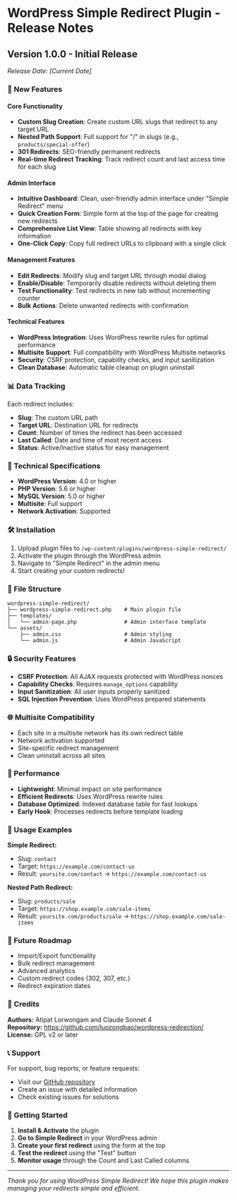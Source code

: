 # WordPress Simple Redirect Plugin - Release Notes

## Version 1.0.0 - Initial Release
*Release Date: [Current Date]*

### 🎉 New Features

#### Core Functionality
- **Custom Slug Creation**: Create custom URL slugs that redirect to any target URL
- **Nested Path Support**: Full support for "/" in slugs (e.g., `products/special-offer`)
- **301 Redirects**: SEO-friendly permanent redirects
- **Real-time Redirect Tracking**: Track redirect count and last access time for each slug

#### Admin Interface
- **Intuitive Dashboard**: Clean, user-friendly admin interface under "Simple Redirect" menu
- **Quick Creation Form**: Simple form at the top of the page for creating new redirects
- **Comprehensive List View**: Table showing all redirects with key information
- **One-Click Copy**: Copy full redirect URLs to clipboard with a single click

#### Management Features
- **Edit Redirects**: Modify slug and target URL through modal dialog
- **Enable/Disable**: Temporarily disable redirects without deleting them
- **Test Functionality**: Test redirects in new tab without incrementing counter
- **Bulk Actions**: Delete unwanted redirects with confirmation

#### Technical Features
- **WordPress Integration**: Uses WordPress rewrite rules for optimal performance
- **Multisite Support**: Full compatibility with WordPress Multisite networks
- **Security**: CSRF protection, capability checks, and input sanitization
- **Clean Database**: Automatic table cleanup on plugin uninstall

### 📊 Data Tracking

Each redirect includes:
- **Slug**: The custom URL path
- **Target URL**: Destination URL for redirects
- **Count**: Number of times the redirect has been accessed
- **Last Called**: Date and time of most recent access
- **Status**: Active/Inactive status for easy management

### 🔧 Technical Specifications

- **WordPress Version**: 4.0 or higher
- **PHP Version**: 5.6 or higher
- **MySQL Version**: 5.0 or higher
- **Multisite**: Full support
- **Network Activation**: Supported

### 🛠️ Installation

1. Upload plugin files to `/wp-content/plugins/wordpress-simple-redirect/`
2. Activate the plugin through the WordPress admin
3. Navigate to "Simple Redirect" in the admin menu
4. Start creating your custom redirects!

### 📁 File Structure

```
wordpress-simple-redirect/
├── wordpress-simple-redirect.php    # Main plugin file
├── templates/
│   └── admin-page.php               # Admin interface template
└── assets/
    ├── admin.css                    # Admin styling
    └── admin.js                     # Admin JavaScript
```

### 🔒 Security Features

- **CSRF Protection**: All AJAX requests protected with WordPress nonces
- **Capability Checks**: Requires `manage_options` capability
- **Input Sanitization**: All user inputs properly sanitized
- **SQL Injection Prevention**: Uses WordPress prepared statements

### 🌐 Multisite Compatibility

- Each site in a multisite network has its own redirect table
- Network activation supported
- Site-specific redirect management
- Clean uninstall across all sites

### 🚀 Performance

- **Lightweight**: Minimal impact on site performance
- **Efficient Redirects**: Uses WordPress rewrite rules
- **Database Optimized**: Indexed database table for fast lookups
- **Early Hook**: Processes redirects before template loading

### 📝 Usage Examples

**Simple Redirect:**
- Slug: `contact`
- Target: `https://example.com/contact-us`
- Result: `yoursite.com/contact` → `https://example.com/contact-us`

**Nested Path Redirect:**
- Slug: `products/sale`
- Target: `https://shop.example.com/sale-items`
- Result: `yoursite.com/products/sale` → `https://shop.example.com/sale-items`

### 🔄 Future Roadmap

- Import/Export functionality
- Bulk redirect management
- Advanced analytics
- Custom redirect codes (302, 307, etc.)
- Redirect expiration dates

### 👥 Credits

**Authors:** Atipat Lorwongam and Claude Sonnet 4  
**Repository:** https://github.com/luozongbao/wordpress-redirection/  
**License:** GPL v2 or later

### 📞 Support

For support, bug reports, or feature requests:
- Visit our [GitHub repository](https://github.com/luozongbao/wordpress-redirection/)
- Create an issue with detailed information
- Check existing issues for solutions

### 🎯 Getting Started

1. **Install & Activate** the plugin
2. **Go to Simple Redirect** in your WordPress admin
3. **Create your first redirect** using the form at the top
4. **Test the redirect** using the "Test" button
5. **Monitor usage** through the Count and Last Called columns

---

*Thank you for using WordPress Simple Redirect! We hope this plugin makes managing your redirects simple and efficient.*